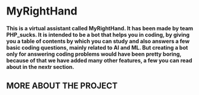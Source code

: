 # MyRightHand

#### This is a virtual assistant called MyRightHand. It has been made by team PHP_sucks. It is intended to be a bot that helps you in coding, by giving you a table of contents by which you can study and also answers a few basic coding questions, mainly related to AI and ML. But creating a bot only for answering coding problems would have been pretty boring, because of that we have added many other features, a few you can read about in the nextr section.


## MORE ABOUT THE PROJECT

